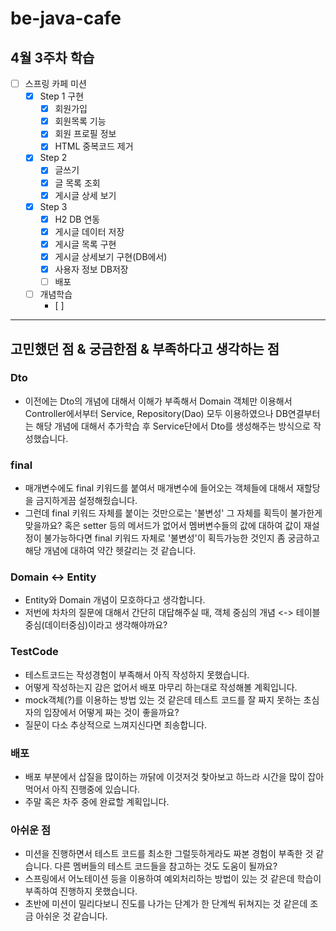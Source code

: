# be-java-cafe
## 4월 3주차 학습

- [ ]  스프링 카페  미션
    - [x]  Step 1 구현
        - [x]  회원가입
        - [x]  회원목록 기능
        - [x]  회원 프로필 정보
        - [x]  HTML 중복코드 제거
    - [x]  Step 2
        - [x]  글쓰기
        - [x]  글 목록 조회
        - [x]  게시글 상세 보기
    - [x]  Step 3
        - [x]  H2 DB 연동
        - [x]  게시글 데이터 저장
        - [x]  게시글 목록 구현
        - [x]  게시글 상세보기 구현(DB에서)
        - [x]  사용자 정보 DB저장
        - [ ]  배포
    - [ ]  개념학습
        - [ ] 

---
## 고민했던 점 & 궁금한점 & 부족하다고 생각하는 점

### Dto
* 이전에는 Dto의 개념에 대해서 이해가 부족해서 Domain 객체만 이용해서 Controller에서부터 Service, Repository(Dao) 모두 이용하였으나
  DB연결부터는 해당 개념에 대해서 추가학습 후 Service단에서 Dto를 생성해주는 방식으로 작성했습니다.

### final
* 매개변수에도 final 키워드를 붙여서 매개변수에 들어오는 객체들에 대해서 재할당을 금지하게끔 설정해줬습니다.
* 그런데 final 키워드 자체를 붙이는 것만으로는 '불변성' 그 자체를 획득이 불가한게 맞을까요? 혹은 setter 등의 메서드가 없어서 
  멤버변수들의 값에 대하여 값이 재설정이 불가능하다면 final 키워드 자체로 '불변성'이 획득가능한 것인지 좀 궁금하고 해당 개념에 대하여
  약간 헷갈리는 것 같습니다. 

### Domain <-> Entity
* Entity와 Domain 개념이 모호하다고 생각합니다. 
* 저번에 차차의 질문에 대해서 간단히 대답해주실 때, 객체 중심의 개념 <-> 테이블 중심(데이터중심)이라고 생각해야까요?

### TestCode
* 테스트코드는 작성경험이 부족해서 아직 작성하지 못했습니다.
* 어떻게 작성하는지 감은 없어서 배포 마무리 하는대로 작성해볼 계획입니다. 
* mock객체(?)를 이용하는 방법 있는 것 같은데 테스트 코드를 잘 짜지 못하는 초심자의 입장에서 어떻게 짜는 것이 좋을까요?
* 질문이 다소 추상적으로 느껴지신다면 죄송합니다. 

### 배포
* 배포 부분에서 삽질을 많이하는 까닭에 이것저것 찾아보고 하느라 시간을 많이 잡아먹어서 아직 진행중에 있습니다.
* 주말 혹은 차주 중에 완료할 계획입니다.

### 아쉬운 점
* 미션을 진행하면서 테스트 코드를 최소한 그럴듯하게라도 짜본 경험이 부족한 것 같습니다. 다른 멤버들의 테스트 코드들을 참고하는 것도 도움이 될까요?
* 스프링에서 어노테이션 등을 이용하여 예외처리하는 방법이 있는 것 같은데 학습이 부족하여 진행하지 못했습니다.
* 초반에 미션이 밀리다보니 진도를 나가는 단계가 한 단계씩 뒤쳐지는 것 같은데 조금 아쉬운 것 같습니다. 
